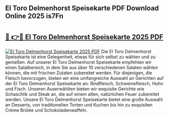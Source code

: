 ## El Toro Delmenhorst Speisekarte PDF Download Online 2025 is7Fn

# <h2><a href="http://gcdcvk.nevu.top/?p=El+Toro+Delmenhorst+Speisekarte">🔗 👉🔴 El Toro Delmenhorst Speisekarte 2025 PDF</a></h2>

[![El Toro Delmenhorst Speisekarte 2025 PDF](https://i.imgur.com/dBaPXMq.png)](http://gcdcvk.nevu.top/?p=El+Toro+Delmenhorst+Speisekarte)
Die El Toro Delmenhorst Speisekarte ist eine Gelegenheit, etwas für sich selbst zu wählen und zu genießen. Auf unserer El Toro Delmenhorst Speisekarte empfehlen wir einen Salatbereich, in dem Sie aus über 10 verschiedenen Salaten wählen können, die mit frischen Zutaten zubereitet werden. Für diejenigen, die Fleisch bevorzugen, bieten wir eine umfangreiche Auswahl an Gerichten auf der El Toro Delmenhorst Speisekarte an: Rindfleisch, Schweinefleisch, Huhn und Fisch. Unseren Auserwählten bieten wir exquisite Gerichte wie Schaschlik und Steak an, die auf einem alten, natürlichen Feuer zubereitet werden. Unsere El Toro Delmenhorst Speisekarte bietet eine große Auswahl an Desserts, von traditionellen Torten und Kuchen bis hin zu exquisiten Crème Brûlée und Schokoladenwaffeln.
